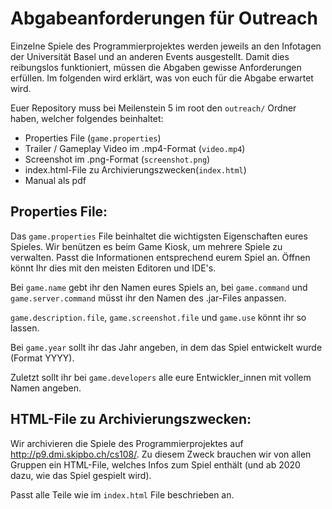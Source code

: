 # Abgabeanforderungen für Outreach

Einzelne Spiele des Programmierprojektes werden jeweils an den Infotagen der Universität Basel und an anderen Events ausgestellt. Damit dies reibungslos funktioniert, müssen die Abgaben gewisse Anforderungen erfüllen. Im folgenden wird erklärt, was von euch für die Abgabe erwartet wird.

Euer Repository muss bei Meilenstein 5 im root den `outreach/` Ordner haben, welcher folgendes beinhaltet:
* Properties File (`game.properties`)
* Trailer / Gameplay Video im .mp4-Format (`video.mp4`)
* Screenshot im .png-Format (`screenshot.png`)
* index.html-File zu Archivierungszwecken(`index.html`)
* Manual als pdf

## Properties File: 

Das `game.properties` File beinhaltet die wichtigsten Eigenschaften eures Spieles. Wir benützen es beim Game Kiosk, um mehrere Spiele zu verwalten. Passt die Informationen entsprechend eurem Spiel an. Öffnen könnt Ihr dies mit den meisten Editoren und IDE's.

Bei `game.name` gebt ihr den Namen eures Spiels an, bei `game.command` und `game.server.command` müsst ihr den Namen des .jar-Files anpassen.

`game.description.file`, `game.screenshot.file` und `game.use` könnt ihr so lassen.

Bei `game.year` sollt ihr das Jahr angeben, in dem das Spiel entwickelt wurde (Format YYYY). 

Zuletzt sollt ihr bei `game.developers` alle eure Entwickler_innen mit vollem Namen angeben.

## HTML-File zu Archivierungszwecken:
Wir archivieren die Spiele des Programmierprojektes auf http://p9.dmi.skipbo.ch/cs108/. Zu diesem Zweck brauchen wir von allen Gruppen ein HTML-File, welches Infos zum Spiel enthält (und ab 2020 dazu, wie das Spiel gespielt wird). 

Passt alle Teile wie im `index.html` File beschrieben an.

